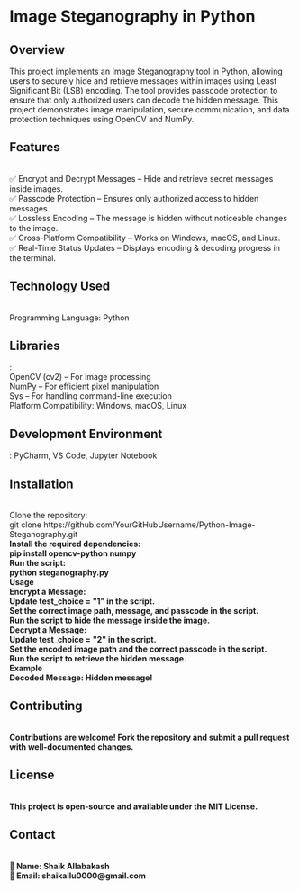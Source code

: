 # Image Steganography in Python
<h2>Overview</h2>
This project implements an Image Steganography tool in Python, allowing users to securely hide and retrieve messages within images using Least Significant Bit (LSB) encoding. The tool provides passcode protection to ensure that only authorized users can decode the hidden message. This project demonstrates image manipulation, secure communication, and data protection techniques using OpenCV and NumPy.<br>

<h2>Features</h2><br>
✅ Encrypt and Decrypt Messages – Hide and retrieve secret messages inside images.<br>
✅ Passcode Protection – Ensures only authorized access to hidden messages.<br>
✅ Lossless Encoding – The message is hidden without noticeable changes to the image.<br>
✅ Cross-Platform Compatibility – Works on Windows, macOS, and Linux.<br>
✅ Real-Time Status Updates – Displays encoding & decoding progress in the terminal.<br>

<h2>Technology Used </h2><br>
Programming Language: Python<br>

<h2>Libraries</h2>:<br>
OpenCV (cv2) – For image processing<br>
NumPy – For efficient pixel manipulation<br>
Sys – For handling command-line execution<br>
Platform Compatibility: Windows, macOS, Linux<br>

<h2>Development Environment</h2>: PyCharm, VS Code, Jupyter Notebook<br>
<h2>Installation</h2><br>
<b></b>Clone the repository:<br>
git clone https://github.com/YourGitHubUsername/Python-Image-Steganography.git<br>
<b>Install the required dependencies:<br>
pip install opencv-python numpy<br>
Run the script:<br>
python steganography.py<br>
<b>Usage <br>
<b>Encrypt a Message:<br>
Update test_choice = "1" in the script.<br>
Set the correct image path, message, and passcode in the script.<br>
Run the script to hide the message inside the image.<br>
<b>Decrypt a Message:<br>
Update test_choice = "2" in the script.<br>
Set the encoded image path and the correct passcode in the script.<br>
Run the script to retrieve the hidden message.<br>
<b>Example<br>
Decoded Message: Hidden message!<br>
<h2>Contributing</h2><br>
Contributions are welcome! Fork the repository and submit a pull request with well-documented changes.<br>

<h2>License</h2><br>
This project is open-source and available under the MIT License.<br>

<h2>Contact</h2><br>
📌<b> Name: Shaik Allabakash<br>
📌<b> Email: shaikallu0000@gmail.com<br>
